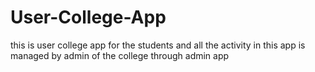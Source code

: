 # User-College-App
this is user college app for the students and all the activity in this app is managed by admin of the college through admin app

